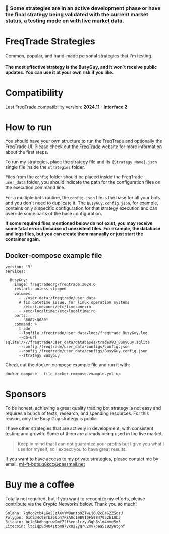 ### 🏁 Some strategies are in an active development phase or have the final strategy being validated with the current market status, a testing mode on with live market data.

# FreqTrade Strategies

Common, popular, and hand-made personal strategies that I'm testing.

#### The most effective strategy is the BusyGuy, and it won´t receive public updates. You can use it at your own risk if you like.

# Compatibility

Last FreqTrade compatibility version: **2024.11 - Interface 2**

# How to run

You should have your own structure to run the FreqTrade and optionally the FreqTrade UI. Please check out the [FreqTrade](https://freqtrade.io/) website for more information about the first steps.

To run my strategies, place the strategy file and its `{Strategy Name}.json` single file inside the `strategies` folder.

Files from the `config` folder should be placed inside the FreqTrade `user_data` folder, you should indicate the path for the configuration files on the execution command line.

For a multiple bots routine, the `config.json` file is the base for all your bots and you don´t need to duplicate it. The `BusyGuy.config.json`, for example, contains only a specific configuration for that strategy execution and can override some parts of the base configuration.

**If some required files mentioned below do not exist, you may receive some fatal errors because of unexistent files. 
For example, the database and logs files, but you can create them manually or just start the container again.**

## Docker-compose example file

```
version: '3'
services:
    
  BusyGuy:
    image: freqtradeorg/freqtrade:2024.6
    restart: unless-stopped
    volumes:
      - ./user_data:/freqtrade/user_data
      # fix datetime issue, for linux operation systems
      - /etc/timezone:/etc/timezone:ro
      - /etc/localtime:/etc/localtime:ro
    ports:
      - "8082:8080"
    command: >
      trade
      --logfile /freqtrade/user_data/logs/freqtrade_BusyGuy.log
      --db-url sqlite:////freqtrade/user_data/databases/tradesv3_BusyGuy.sqlite
      --config /freqtrade/user_data/configs/config.json
      --config /freqtrade/user_data/configs/BusyGuy.config.json
      --strategy BusyGuy
```

Check out the docker-compose example file and run it with:

`docker-compose --file docker-compose.example.yml up`


# Sponsors

To be honest, achieving a great quality trading bot strategy is not easy and requires a bunch of tests, research, and spending resources. For this reason, only the Busy Guy strategy is public.

I have other strategies that are actively in development, with consistent testing and growth. Some of them are already being used in the live market.

> Keep in mind that I can not guarantee your profits but I give you what I use for myself, so I expect you to have great results.

If you want to have access to my private strategies, please contact me by email: mf-ft-bots.q8kcc@passmail.net

# Buy me a coffee

Totally not required, but if you want to recognize my efforts, please contribute via the Crypto Networks below. Thank you so much!

```
Solana: 7qMcg2tb4LGe2JzAXvYW9anto9ZTwLj6U2cEaG2ZSozU
Polygon: 0xC234c9Efb266b47FEA0c19B910F59847952b10b3
Bitcoin: bc1q6kdhngruw9mf7lfsenslrzyu3gh8slm4mme5m3
Litecoin: ltc1qp8d484ztpm97vx822yqru2mv7paa5z02yetgnf
```
